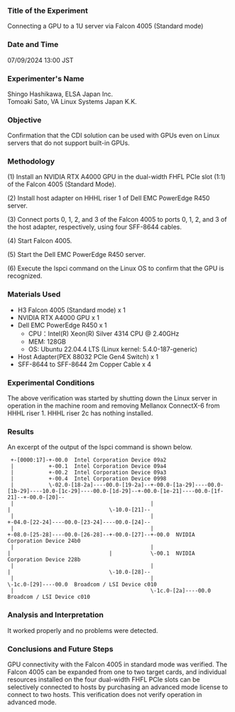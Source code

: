 ### Title of the Experiment

Connecting a GPU to a 1U server via Falcon 4005 (Standard mode)

### Date and Time

07/09/2024 13:00 JST

### Experimenter's Name

Shingo Hashikawa, ELSA Japan Inc.  
Tomoaki Sato, VA Linux Systems Japan K.K.

### Objective

Confirmation that the CDI solution can be used with GPUs even on Linux servers that do not support built-in GPUs.

### Methodology

(1) Install an NVIDIA RTX A4000 GPU in the dual-width FHFL PCIe slot (1:1) of the Falcon 4005 (Standard Mode).

(2) Install host adapter on HHHL riser 1 of Dell EMC PowerEdge R450 server.

(3) Connect ports 0, 1, 2, and 3 of the Falcon 4005 to ports 0, 1, 2, and 3 of the host adapter, respectively, using four SFF-8644 cables.

(4) Start Falcon 4005.

(5) Start the Dell EMC PowerEdge R450 server.

(6) Execute the lspci command on the Linux OS to confirm that the GPU is recognized.

### Materials Used

- H3 Falcon 4005 (Standard mode) x 1
- NVIDIA RTX A4000 GPU x 1
- Dell EMC PowerEdge R450 x 1
  - CPU：Intel(R) Xeon(R) Silver 4314 CPU @ 2.40GHz
  - MEM: 128GB
  - OS: Ubuntu 22.04.4 LTS (Linux kernel: 5.4.0-187-generic)
- Host Adapter(PEX 88032 PCIe Gen4 Switch) x 1
- SFF-8644 to SFF-8644 2m Copper Cable x 4

### Experimental Conditions

The above verification was started by shutting down the Linux server in operation in the machine room and removing Mellanox ConnectX-6 from HHHL riser 1. HHHL riser 2c has nothing installed.

### Results

An excerpt of the output of the lspci command is shown below.

```
 +-[0000:17]-+-00.0  Intel Corporation Device 09a2
 |           +-00.1  Intel Corporation Device 09a4
 |           +-00.2  Intel Corporation Device 09a3
 |           +-00.4  Intel Corporation Device 0998
 |           \-02.0-[18-2a]----00.0-[19-2a]--+-00.0-[1a-29]----00.0-[1b-29]----10.0-[1c-29]----00.0-[1d-29]--+-00.0-[1e-21]----00.0-[1f-21]--+-00.0-[20]--
 |                                           |                                                               |                               \-10.0-[21]--
 |                                           |                                                               +-04.0-[22-24]----00.0-[23-24]----00.0-[24]--
 |                                           |                                                               +-08.0-[25-28]----00.0-[26-28]--+-00.0-[27]--+-00.0  NVIDIA Corporation Device 24b0
 |                                           |                                                               |                               |            \-00.1  NVIDIA Corporation Device 228b
 |                                           |                                                               |                               \-10.0-[28]--
 |                                           |                                                               \-1c.0-[29]----00.0  Broadcom / LSI Device c010
 |                                           \-1c.0-[2a]----00.0  Broadcom / LSI Device c010

```

### Analysis and Interpretation

It worked properly and no problems were detected.

### Conclusions and Future Steps

GPU connectivity with the Falcon 4005 in standard mode was verified.
The Falcon 4005 can be expanded from one to two target cards, and individual resources installed on the four dual-width FHFL PCIe slots can be selectively connected to hosts by purchasing an advanced mode license to connect to two hosts. This verification does not verify operation in advanced mode.
